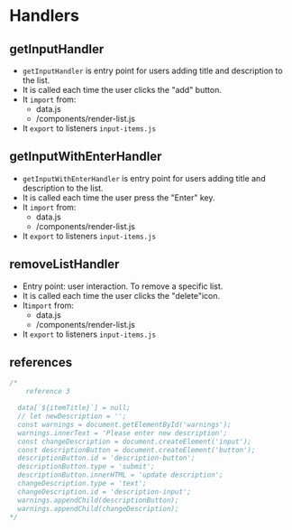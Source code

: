 # Handlers

## getInputHandler

- `getInputHandler` is entry point for users adding title and description to the list.
- It is called each time the user clicks the "add" button.
- It `import` from:
  - data.js
  - /components/render-list.js
- It `export` to listeners `input-items.js`

## getInputWithEnterHandler

- `getInputWithEnterHandler` is entry point for users adding title and description to the list.
- It is called each time the user press the "Enter" key.
- It `import` from:
  - data.js
  - /components/render-list.js
- It `export` to listeners `input-items.js`

## removeListHandler

- Entry point: user interaction. To remove a specific list.
- It is called each time the user clicks the "delete"icon.
- It`import` from:
  - data.js
  - /components/render-list.js
- It `export` to listeners `input-items.js`

## references

```js
/*
    reference 3

  data[`${itemTitle}`] = null;
  // let newDescription = '';
  const warnings = document.getElementById('warnings');
  warnings.innerText = 'Please enter new description';
  const changeDescription = document.createElement('input');
  const descriptionButton = document.createElement('button');
  descriptionButton.id = 'description-button';
  descriptionButton.type = 'submit';
  descriptionButton.innerHTML = 'update description';
  changeDescription.type = 'text';
  changeDescription.id = 'description-input';
  warnings.appendChild(descriptionButton);
  warnings.appendChild(changeDescription);
*/
```
